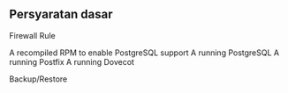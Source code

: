 ## Persyaratan dasar

Firewall Rule

A recompiled RPM to enable PostgreSQL support
A running PostgreSQL
A running Postfix
A running Dovecot

Backup/Restore